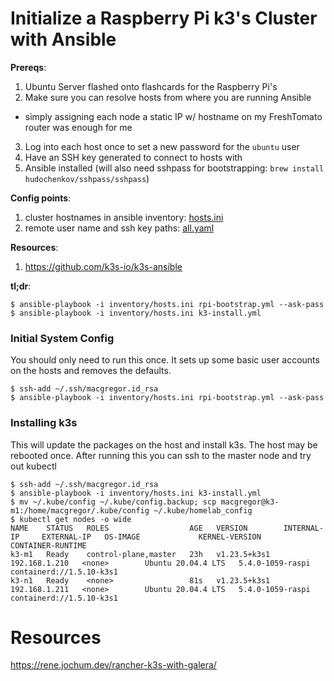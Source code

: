 # Initialize a Raspberry Pi k3's Cluster with Ansible

**Prereqs**:
1. Ubuntu Server flashed onto flashcards for the Raspberry Pi's
2. Make sure you can resolve hosts from where you are running Ansible
  * simply assigning each node a static IP w/ hostname on my FreshTomato router was enough for me
3. Log into each host once to set a new password for the `ubuntu` user
4. Have an SSH key generated to connect to hosts with
5. Ansible installed (will also need sshpass for bootstrapping: `brew install hudochenkov/sshpass/sshpass`)

**Config points**:
1. cluster hostnames in ansible inventory: [hosts.ini](./ansible/inventory/hosts.ini)
2. remote user name and ssh key paths: [all.yaml](./ansible/inventory/group_vars/all.yaml)

**Resources**:
1. https://github.com/k3s-io/k3s-ansible

**tl;dr**:
```
$ ansible-playbook -i inventory/hosts.ini rpi-bootstrap.yml --ask-pass
$ ansible-playbook -i inventory/hosts.ini k3-install.yml
```

### Initial System Config
You should only need to run this once. It sets up some basic user accounts
on the hosts and removes the defaults.

```
$ ssh-add ~/.ssh/macgregor.id_rsa
$ ansible-playbook -i inventory/hosts.ini rpi-bootstrap.yml --ask-pass
```

### Installing k3s
This will update the packages on the host and install k3s. The host may be
rebooted once. After running this you can ssh to the master node and try out
kubectl

```
$ ssh-add ~/.ssh/macgregor.id_rsa
$ ansible-playbook -i inventory/hosts.ini k3-install.yml
$ mv ~/.kube/config ~/.kube/config.backup; scp macgregor@k3-m1:/home/macgregor/.kube/config ~/.kube/homelab_config
$ kubectl get nodes -o wide
NAME    STATUS   ROLES                  AGE   VERSION        INTERNAL-IP     EXTERNAL-IP   OS-IMAGE             KERNEL-VERSION     CONTAINER-RUNTIME
k3-m1   Ready    control-plane,master   23h   v1.23.5+k3s1   192.168.1.210   <none>        Ubuntu 20.04.4 LTS   5.4.0-1059-raspi   containerd://1.5.10-k3s1
k3-n1   Ready    <none>                 81s   v1.23.5+k3s1   192.168.1.211   <none>        Ubuntu 20.04.4 LTS   5.4.0-1059-raspi   containerd://1.5.10-k3s1
```

# Resources
https://rene.jochum.dev/rancher-k3s-with-galera/
